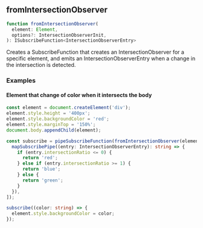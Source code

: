 ## fromIntersectionObserver

```ts
function fromIntersectionObserver(
  element: Element,
  options?: IntersectionObserverInit,
): ISubscribeFunction<IntersectionObserverEntry>
```

Creates a SubscribeFunction that creates an IntersectionObserver for a specific element,
and emits an IntersectionObserverEntry when a change in the intersection is detected.

### Examples

#### Element that change of color when it intersects the body

```ts
const element = document.createElement('div');
element.style.height = '400px';
element.style.backgroundColor = 'red';
element.style.marginTop = '150%';
document.body.appendChild(element);

const subscribe = pipeSubscribeFunction(fromIntersectionObserver(element, { threshold: [0, 1] }), [
  mapSubscribePipe((entry: IntersectionObserverEntry): string => {
    if (entry.intersectionRatio <= 0) {
      return 'red';
    } else if (entry.intersectionRatio >= 1) {
      return 'blue';
    } else {
      return 'green';
    }
  }),
]);

subscribe((color: string) => {
  element.style.backgroundColor = color;
});
```


